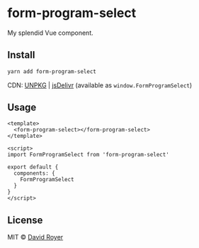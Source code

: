 # form-program-select

My splendid Vue component.

## Install

```bash
yarn add form-program-select
```

CDN: [UNPKG](https://unpkg.com/form-program-select/) | [jsDelivr](https://cdn.jsdelivr.net/npm/form-program-select/) (available as `window.FormProgramSelect`)

## Usage

```vue
<template>
  <form-program-select></form-program-select>
</template>

<script>
import FormProgramSelect from 'form-program-select'

export default {
  components: {
    FormProgramSelect
  }
}
</script>
```

## License

MIT &copy; [David Royer](https://davidroyer.me)
